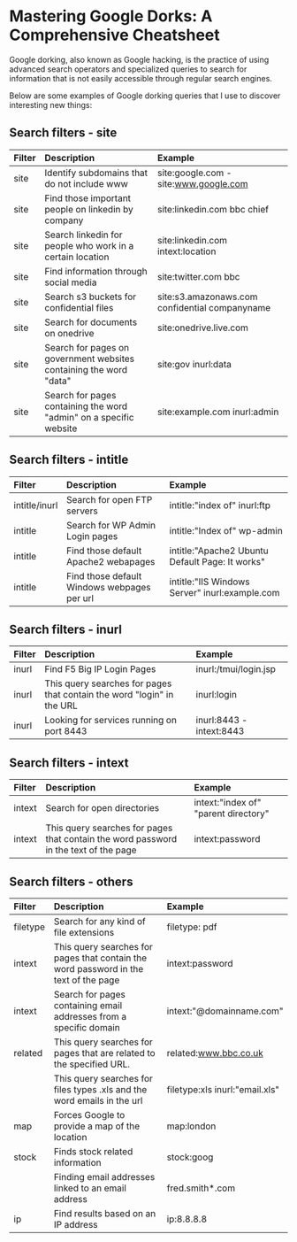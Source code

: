 # Mastering Google Dorks: A Comprehensive Cheatsheet

Google dorking, also known as Google hacking, is the practice of using advanced search operators and specialized queries to search for information that is not easily accessible through regular search engines. 

Below are some examples of Google dorking queries that I use to discover interesting new things:

## Search filters - site
| Filter          | Description                                        | Example                              |
| :-------------- |:---------------------------------------------------| :------------------------------------|
| site    | Identify subdomains that do not include www  | site:google.com -site:www.google.com |||
| site | Find those important people on linkedin by company |site:linkedin.com bbc chief|
| site | Search linkedin for people who work in a certain location | site:linkedin.com intext:location|||
|site|Find information through social media | site:twitter.com bbc|||
|site|Search s3 buckets for confidential files | site:s3.amazonaws.com confidential companyname|||
|site| Search for documents on onedrive | site:onedrive.live.com |||
|site| Search for pages on government websites containing the word "data" |site:gov inurl:data|||
|site | Search for pages containing the word "admin" on a specific website | site:example.com inurl:admin |||

## Search filters - intitle
| Filter          | Description                                        | Example                              |
| :-------------- |:---------------------------------------------------| :------------------------------------|
| intitle/inurl | Search for open FTP servers | intitle:"index of" inurl:ftp |||
|intitle | Search for WP Admin Login pages | intitle:"Index of" wp-admin |||
| intitle | Find those default Apache2 webapages | intitle:"Apache2 Ubuntu Default Page: It works"|||
| intitle | Find those default Windows webpages per url | intitle:"IIS Windows Server" inurl:example.com|||

## Search filters - inurl
| Filter          | Description                                        | Example                              |
| :-------------- |:---------------------------------------------------| :------------------------------------|
| inurl | Find F5 Big IP Login Pages  | inurl:/tmui/login.jsp |||
|inurl | This query searches for pages that contain the word "login" in the URL | inurl:login |||
|inurl | Looking for services running on port 8443 | inurl:8443 -intext:8443|||

## Search filters - intext
| Filter          | Description                                        | Example                              |
| :-------------- |:---------------------------------------------------| :------------------------------------|
| intext    | Search for open directories  | intext:"index of" "parent directory" |||
|intext | This query searches for pages that contain the word password in the text of the page | intext:password |||



## Search filters - others
| Filter          | Description                                        | Example                              |
| :-------------- |:---------------------------------------------------| :------------------------------------|
| filetype| Search for any kind of file extensions | filetype: pdf |||
|intext | This query searches for pages that contain the word password in the text of the page | intext:password |||
|intext | Search for pages containing email addresses from a specific domain | intext:"@domainname.com"|||
|related | This query searches for pages that are related to the specified URL. | related:www.bbc.co.uk|||
| | This query searches for files types .xls and the word emails in the url | filetype:xls inurl:"email.xls"|||
|map | Forces Google to provide a map of the location | map:london|||
|stock | Finds stock related information | stock:goog|||
||Finding email addresses linked to an email address | fred.smith*.com|||
|ip|Find results based on an IP address| ip:8.8.8.8|||
